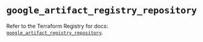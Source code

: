# `google_artifact_registry_repository`

Refer to the Terraform Registry for docs: [`google_artifact_registry_repository`](https://registry.terraform.io/providers/hashicorp/google/5.36.0/docs/resources/artifact_registry_repository).
